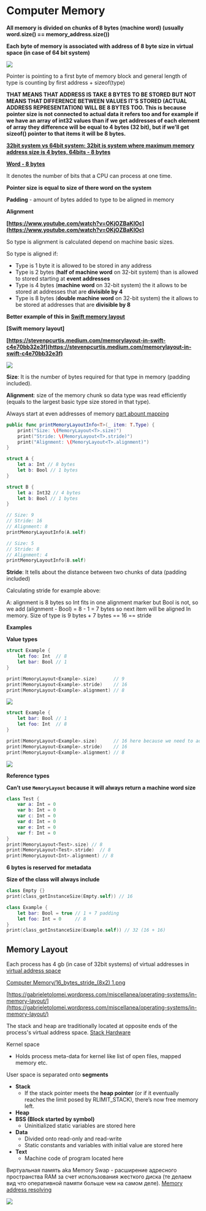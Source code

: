 # Computer Memory

**All memory is divided on chunks of 8 bytes (machine word) (usually word.size() == memory_address.size())**

**Each byte of memory is associated with address of 8 byte size in virtual space (in case of 64 bit system)**

![](Computer%20Memory/Address.png)

Pointer is pointing to a first byte of memory block and general length of type is counting by first address + sizeof(type)

**THAT MEANS THAT ADDRESS IS TAKE 8 BYTES TO BE STORED BUT NOT MEANS THAT DIFFERENCE BETWEEN VALUES IT’S STORED (ACTUAL ADDRESS REPRESENTATION) WILL BE 8 BYTES TOO. This is because pointer size is not connected to actual data it refers too and for example if we have an array of int32 values than if we get addresses of each element of array they difference will be equal to 4 bytes (32 bit), but if we’ll get sizeof() pointer to that items it will be 8 bytes.**

**[32bit system vs 64bit system: 32bit is system where maximum memory address size is 4 bytes, 64bits - 8 bytes](32bit%20system%20vs%2064bit%20system:%2032bit%20is%20system%20where%20maximum%20memory%20address%20size%20is%204%20bytes,%2064bits%20-%208%20bytes)**

**[Word - 8 bytes]([https://medium.com/swlh/unsafe-swift-a-road-to-memory-15e7d7e701f9](https://medium.com/swlh/unsafe-swift-a-road-to-memory-15e7d7e701f9))**

It denotes the number of bits that a CPU can process at one time.

**Pointer size is equal to size of there word on the system**

**Padding** - amount of bytes added to type to be aligned in memory

**Alignment**

**[https://www.youtube.com/watch?v=OKjOZBaKlOc](https://www.youtube.com/watch?v=OKjOZBaKlOc)**

So type is alignment is calculated depend on machine basic sizes.

So type is aligned if:

- Type is 1 byte it is allowed to be stored in any address
- Type is 2 bytes (**half of machine word** on 32-bit system) than is allowed to stored starting at **event addresses**
- Type is 4 bytes (**machine word** on 32-bit system) the it allows to be stored at addresses that are **divisible by 4**
- Type is 8 bytes (**double machine word** on 32-bit system) the it allows to be stored at addresses that are **divisible by 8**

**Better example of this in [Swift memory layout](Swift%20memory%20layout)**

**[Swift memory layout]**

**[https://stevenpcurtis.medium.com/memorylayout-in-swift-c4e70bb32e3f](https://stevenpcurtis.medium.com/memorylayout-in-swift-c4e70bb32e3f)**

![](all_memory.png)

**Size**: It is the number of bytes required for that type in memory (padding included).

**Alignment**: size of the memory chunk so data type was read efficiently (equals to the largest basic type size stored in that type).

Always start at even addresses of memory [part abount mapping](part%20abount%20mapping)

```swift
public func printMemoryLayoutInfo<T>(_ item: T.Type) {
    print("Size: \(MemoryLayout<T>.size)")
    print("Stride: \(MemoryLayout<T>.stride)")
    print("Alignment: \(MemoryLayout<T>.alignment)")
}

struct A {
    let a: Int // 8 bytes
    let b: Bool // 1 bytes
}

struct B {
    let a: Int32 // 4 bytes
    let b: Bool // 1 bytes
}

// Size: 9
// Stride: 16
// Alignment: 8
printMemoryLayoutInfo(A.self) 

// Size: 5
// Stride: 8
// Alignment: 4
printMemoryLayoutInfo(B.self)
```

**Stride**: It tells about the distance between two chunks of data (padding included)

Calculating stride for example above:

A: alignment is 8 bytes so Int fits in one alignment marker but Bool is not, so we add (alignment - Bool) = 8 - 1 = 7 bytes so next item will be aligned In memory. Size of type is 9 bytes + 7 bytes == 16 == stride

**Examples**

**Value types**

```swift
struct Example {
    let foo: Int  // 8
    let bar: Bool // 1
}

print(MemoryLayout<Example>.size)      // 9
print(MemoryLayout<Example>.stride)    // 16
print(MemoryLayout<Example>.alignment) // 8
```

![](Computer%20Memory/All_memory.png)

```swift
struct Example {
    let bar: Bool // 1
    let foo: Int  // 8
}

print(MemoryLayout<Example>.size)      // 16 here because we need to add 7 bytes to bool to be aligned
print(MemoryLayout<Example>.stride)    // 16
print(MemoryLayout<Example>.alignment) // 8
```

![](Computer%20Memory/16_bytes_stride_(8x2).png)

**Reference types**

**Can’t use `MemoryLayout` because it will always return a machine word size**

```swift
class Test {
    var a: Int = 0
    var b: Int = 0
    var c: Int = 0
    var d: Int = 0
    var e: Int = 0
    var f: Int = 0
}
print(MemoryLayout<Test>.size) // 8
print(MemoryLayout<Test>.stride)  // 8
print(MemoryLayout<Int>.alignment) // 8
```

**6 bytes is reserved for metadata**

**Size of the class will always include**

```swift
class Empty {}
print(class_getInstanceSize(Empty.self)) // 16

class Example {
    let bar: Bool = true // 1 + 7 padding
    let foo: Int = 0     // 8
}
print(class_getInstanceSize(Example.self)) // 32 (16 + 16)
```

## Memory Layout

Each process has 4 gb (in case of 32bit systems) of virtual addresses in [virtual address space](virtual%20address%20space)

[Computer Memory/16_bytes_stride_(8x2) 1.png](Computer%20Memory/16_bytes_stride_(8x2)%201.png)

[https://gabrieletolomei.wordpress.com/miscellanea/operating-systems/in-memory-layout/](https://gabrieletolomei.wordpress.com/miscellanea/operating-systems/in-memory-layout/)

The stack and heap are traditionally located at opposite ends of the process's virtual address space. [Stack Hardware](Stack%20Hardware)

Kernel space

- Holds process meta-data for kernel like list of open files, mapped memory etc.

User space is separated onto **segments**

- **Stack**
    - If the stack pointer meets the **heap pointer** (or if it eventually reaches the limit posed by RLIMIT_STACK), there’s now free memory left.
- **Heap**
- **BSS (Block started by symbol)**
    - Uninitialized static variables are stored here
- **Data**
    - Divided onto read-only and read-write
    - Static constants and variables with initial value are stored here
- **Text**
    - Machine code of program located here
    

Виртуальная память aka Memory Swap - расширение адресного пространства RAM за счет использования жесткого диска (те делаем вид что оперативной памяти больше чем на самом деле). [Memory address resolving](Memory%20address%20resolving)

![](Computer%20Memory/OS_Kernel_Space.png)